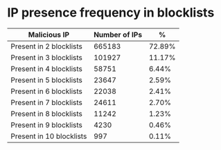 # IP presence frequency in blocklists
| Malicious IP | Number of IPs | % |
|----|----|----|
| Present in 2 blocklists | 665183 | 72.89% |
| Present in 3 blocklists | 101927 | 11.17% |
| Present in 4 blocklists | 58751 | 6.44% |
| Present in 5 blocklists | 23647 | 2.59% |
| Present in 6 blocklists | 22038 | 2.41% |
| Present in 7 blocklists | 24611 | 2.70% |
| Present in 8 blocklists | 11242 | 1.23% |
| Present in 9 blocklists | 4230 | 0.46% |
| Present in 10 blocklists | 997 | 0.11% |

